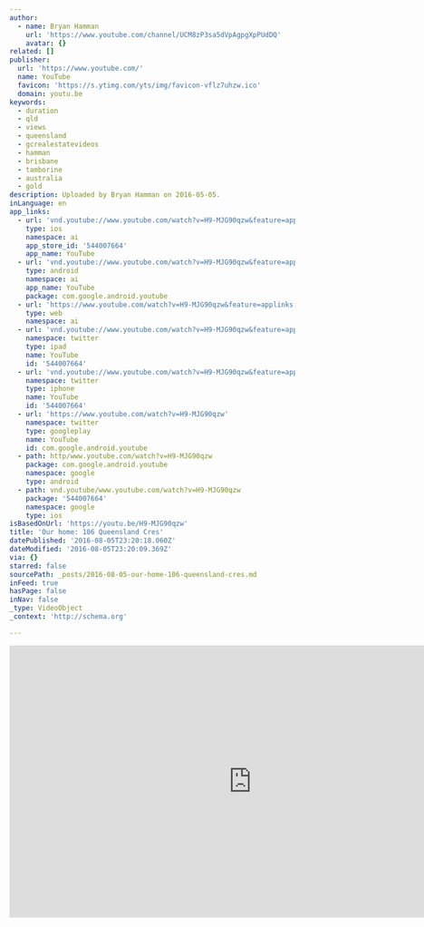 ```yaml
---
author:
  - name: Bryan Hamman
    url: 'https://www.youtube.com/channel/UCM8zP3sa5dVpAgpgXpPUdDQ'
    avatar: {}
related: []
publisher:
  url: 'https://www.youtube.com/'
  name: YouTube
  favicon: 'https://s.ytimg.com/yts/img/favicon-vflz7uhzw.ico'
  domain: youtu.be
keywords:
  - duration
  - qld
  - views
  - queensland
  - gcrealestatevideos
  - hamman
  - brisbane
  - tamborine
  - australia
  - gold
description: Uploaded by Bryan Hamman on 2016-05-05.
inLanguage: en
app_links:
  - url: 'vnd.youtube://www.youtube.com/watch?v=H9-MJG90qzw&feature=applinks'
    type: ios
    namespace: ai
    app_store_id: '544007664'
    app_name: YouTube
  - url: 'vnd.youtube://www.youtube.com/watch?v=H9-MJG90qzw&feature=applinks'
    type: android
    namespace: ai
    app_name: YouTube
    package: com.google.android.youtube
  - url: 'https://www.youtube.com/watch?v=H9-MJG90qzw&feature=applinks'
    type: web
    namespace: ai
  - url: 'vnd.youtube://www.youtube.com/watch?v=H9-MJG90qzw&feature=applinks'
    namespace: twitter
    type: ipad
    name: YouTube
    id: '544007664'
  - url: 'vnd.youtube://www.youtube.com/watch?v=H9-MJG90qzw&feature=applinks'
    namespace: twitter
    type: iphone
    name: YouTube
    id: '544007664'
  - url: 'https://www.youtube.com/watch?v=H9-MJG90qzw'
    namespace: twitter
    type: googleplay
    name: YouTube
    id: com.google.android.youtube
  - path: http/www.youtube.com/watch?v=H9-MJG90qzw
    package: com.google.android.youtube
    namespace: google
    type: android
  - path: vnd.youtube/www.youtube.com/watch?v=H9-MJG90qzw
    package: '544007664'
    namespace: google
    type: ios
isBasedOnUrl: 'https://youtu.be/H9-MJG90qzw'
title: 'Our home: 106 Queensland Cres'
datePublished: '2016-08-05T23:20:18.060Z'
dateModified: '2016-08-05T23:20:09.369Z'
via: {}
starred: false
sourcePath: _posts/2016-08-05-our-home-106-queensland-cres.md
inFeed: true
hasPage: false
inNav: false
_type: VideoObject
_context: 'http://schema.org'

---
```

<iframe src="https://cdn.embedly.com/widgets/media.html?src=https%3A%2F%2Fwww.youtube.com%2Fembed%2FH9-MJG90qzw%3Ffeature%3Doembed&amp;url=http%3A%2F%2Fwww.youtube.com%2Fwatch%3Fv%3DH9-MJG90qzw&amp;image=https%3A%2F%2Fi.ytimg.com%2Fvi%2FH9-MJG90qzw%2Fhqdefault.jpg&amp;key=b7d04c9b404c499eba89ee7072e1c4f7&amp;type=text%2Fhtml&amp;schema=youtube" width="854" height="480" scrolling="no" frameborder="0" allowfullscreen="" style=""></iframe>